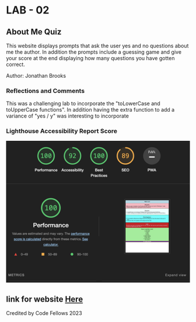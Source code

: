 # LAB - 02

## About Me Quiz

This website displays prompts that ask the user yes and no questions about me the author. In addition the prompts include a guessing game and give your score at the end displaying how many questions you have gotten correct.

Author: Jonathan Brooks

### Reflections and Comments

This was a challenging lab to incorporate the "toLowerCase and toUpperCase functions". In addition having the extra function to add a variance of "yes / y" was interesting to incorporate

### Lighthouse Accessibility Report Score

<img src ="img/lighthouse.png">

## link for website [Here](https://jonbrooks01.github.io/class-201-lab02/)

Credited by Code Fellows 2023